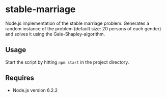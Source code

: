# stable-marriage
Node.js implementation of the stable marriage problem.
Generates a random instance of the problem (default
size: 20 persons of each gender) and solves it using the
 Gale-Shapley-algorithm.

## Usage

Start the script by hitting `npm start` in the project directory.

## Requires

- Node.js version 6.2.2